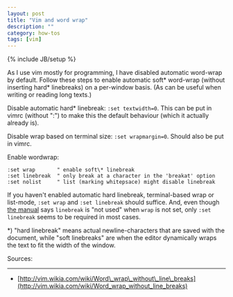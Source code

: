 ```yaml
---
layout: post
title: "Vim and word wrap"
description: ""
category: how-tos
tags: [vim]
---
```

{% include JB/setup %}

As I use vim mostly for programming,
I have disabled automatic word-wrap by default.
Follow these steps to enable automatic soft\* word-wrap
(without inserting hard\* linebreaks)
on a per-window basis.
(As can be useful when writing or reading long texts.)


Disable automatic hard\* linebreak: `:set textwidth=0`.
This can be put in vimrc (without ":")
to make this the default behaviour (which it actually already is).

Disable wrap based on terminal size: `:set wrapmargin=0`.
Should also be put in vimrc.

Enable wordwrap:

    :set wrap       " enable soft\* linebreak  
    :set linebreak  " only break at a character in the 'breakat' option  
    :set nolist     " list (marking whitepsace) might disable linebreak

If you haven't enabled automatic hard linebreak,
terminal-based wrap or list-mode,
`:set wrap` and `:set linebreak` should suffice.
And, even though
[the manual](http://vimdoc.sourceforge.net/htmldoc/options.html#%27linebreak%27)
says `linebreak` is "not used" when `wrap` is not set,
only `:set linebreak` seems to be required in most cases.


\*) "hard linebreak" means actual newline-characters
that are saved with the document,
while "soft linebreaks" are when the editor dynamically wraps the text
to fit the width of the window.


Sources:
_ _ _

* [http://vim.wikia.com/wiki/Word\_wrap\_without\_line\_breaks](http://vim.wikia.com/wiki/Word_wrap_without_line_breaks)


